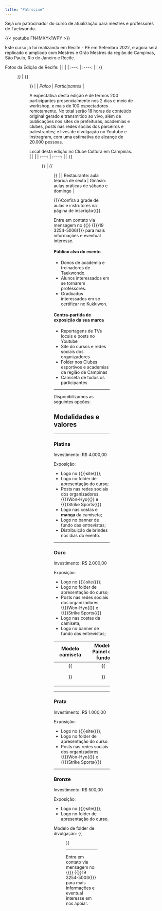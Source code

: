 ```yaml
---
title: "Patrocine"
---
```


Seja um patrocinador do curso de atualização para mestres e professores de Taekwondo.

{{< youtube FN4MXYk1WPY >}}

Este curso já foi realizando em Recife - PE em Setembro 2022, e agora será replicado e ampliado com Mestres e Grão Mestres da região de Campinas, São Paulo, Rio de Janeiro e Recife. 

Fotos da Edição de Recife:
|  |  | 
| :---:  |    :----:   | 
| {{<figure src="../images/foto-recife1.jpeg" link="../images/foto-recife1.jpeg" target="_blank">}} | {{<figure src="../images/foto-recife2.jpeg" link="../images/foto-recife2.jpeg" target="_blank">}} |
| _Palco_ | _Participantes_ | 

A expectativa desta edição é de termos 200 participantes presencialmente nos 2 dias e meio de workshop, e mais de 100 espectadores remotamente. No total serão 18 horas de conteúdo original gerado e transmitido ao vivo, além de publicações nos sites de prefeituras, academias e clubes, posts nas redes socias dos parceiros e palestrantes; e lives de divulgação no Youtube e Instragram, com uma estimativa de alcançe de 20.000 pessoas.

Local desta edição no Clube Cultura em Campinas.
|  |  | 
| :---:  |    :----:   | 
| {{<figure src="../images/foto-restaurante.jpeg" link="../images/foto-restaurante.jpeg" target="_blank">}} | {{<figure src="../images/foto-ginasio.jpeg" link="../images/foto-ginasio.jpeg" target="_blank">}} |
| Restaurante: aula teórica de sexta | Ginásio: aulas práticas de sábado e domingo | 


{{<link href="https://www.e-inscricao.com/wonhyo/atualizacao-kukkiwon">}}Confira a grade de aulas e instrutores na página de inscrição{{</link>}}.

Entre em contato via mensagem no {{<icon class="fa fa-whatsapp">}}&nbsp;{{<link href="http://wa.me/551932545006">}}19 3254-5006{{</link>}} para mais informações e eventual interesse.


#### Público alvo do evento

- Donos de academia e treinadores de Taekwondo.
- Alunos interessados em se tornarem professores.
- Graduados interessados em se certificar no Kukkiwon.

#### Contra-partida de exposição da sua marca

- Reportagens de TVs locais e posts no Youtube
- Site do cursos e redes sociais dos organizadores
- Folder nos Clubes esportivos e academias da região de Campinas
- Camiseta de todos os participantes

---

Disponibilizamos as seguintes opções:

## Modalidades e valores

---

### Platina

Investimento: R$ 4.000,00

Exposição: 

* Logo no {{<link href="https://alanbraz.com.br/curso-tkd/">}}site{{</link>}};
* Logo no folder de apresentação do curso;
* Posts nas redes sociais dos organizadores. {{<link href="https://www.instagram.com/wonhyo_tkd/">}}Won-Hyo{{</link>}} e {{<link href="https://www.instagram.com/strikesportsbrasil/">}}Strike Sports{{</link>}}
* Logo nas costas e **manga** da camiseta;
* Logo no banner de fundo das entrevistas;
* Distribuição de brindes nos dias do evento.

---

### Ouro

Investimento: R$ 2.000,00

Exposição: 

* Logo no {{<link href="https://alanbraz.com.br/curso-tkd/">}}site{{</link>}};
* Logo no folder de apresentação do curso;
* Posts nas redes sociais dos organizadores. {{<link href="https://www.instagram.com/wonhyo_tkd/">}}Won-Hyo{{</link>}} e {{<link href="https://www.instagram.com/strikesportsbrasil/">}}Strike Sports{{</link>}}
* Logo nas costas da camiseta;
* Logo no banner de fundo das entrevistas;

| Modelo camiseta | Modelo Painel de fundo | 
| :---:  |    :----:   | 
| {{<figure src="../images/camisetas.jpeg" link="../images/camisetas.jpeg" target="_blank">}} | {{<figure src="../images/painel.jpeg" link="../images/painel.jpeg" target="_blank">}} |

---

### Prata

Investimento: R$ 1.000,00

Exposição: 

* Logo no {{<link href="https://alanbraz.com.br/curso-tkd/">}}site{{</link>}};
* Logo no folder de apresentação do curso. 
* Posts nas redes sociais dos organizadores. {{<link href="https://www.instagram.com/wonhyo_tkd/">}}Won-Hyo{{</link>}} e {{<link href="https://www.instagram.com/strikesportsbrasil/">}}Strike Sports{{</link>}}

---

### Bronze

Investimento: R$ 500,00

Exposição: 

* Logo no {{<link href="https://alanbraz.com.br/curso-tkd/">}}site{{</link>}};
* Logo no folder de apresentação do curso. 

Modelo de folder de divulgação:
{{<figure src="../images/folder.jpeg" link="../images/folder.jpeg" target="_blank">}}

---

Entre em contato via mensagem no {{<icon class="fa fa-whatsapp">}}&nbsp;{{<link href="http://wa.me/551932545006">}}19 3254-5006{{</link>}} para mais informações e eventual interesse em nos apoiar.

